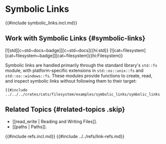 # Symbolic Links

{{#include symbolic_links.incl.md}}

## Work with Symbolic Links {#symbolic-links}

[![std][c~std~docs~badge]][c~std~docs]{{hi:std}} [![cat~filesystem][cat~filesystem~badge]][cat~filesystem]{{hi:Filesystem}}

Symbolic links are handled primarily through the standard library's `std::fs` module, with platform-specific extensions in `std::os::unix::fs` and `std::os::windows::fs`. These modules provide functions to create, read, and inspect symbolic links without following them to their target:

```rust,editable
{{#include ../../../crates/cats/filesystem/examples/symbolic_links/symbolic_links.rs:example}}
```

## Related Topics {#related-topics .skip}

- [[read_write | Reading and Writing Files]].
- [[paths | Paths]].

{{#include refs.incl.md}}
{{#include ../../refs/link-refs.md}}

<div class="hidden">
</div>
